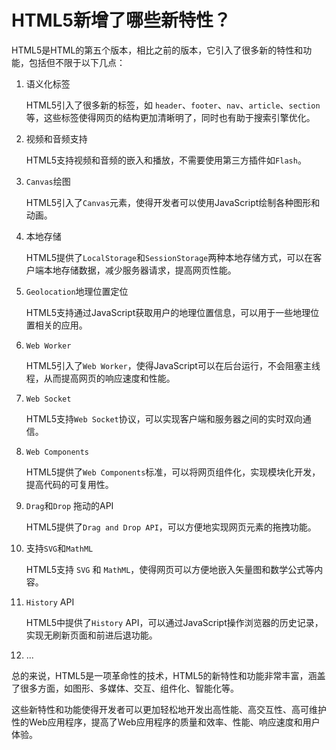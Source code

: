 # HTML5新增了哪些新特性？

HTML5是HTML的第五个版本，相比之前的版本，它引入了很多新的特性和功能，包括但不限于以下几点：

1. 语义化标签

    HTML5引入了很多新的标签，如 `header`、`footer`、`nav`、`article`、`section` 等，这些标签使得网页的结构更加清晰明了，同时也有助于搜索引擎优化。

2. 视频和音频支持

   HTML5支持视频和音频的嵌入和播放，不需要使用第三方插件如`Flash`。

3. `Canvas`绘图

   HTML5引入了`Canvas`元素，使得开发者可以使用JavaScript绘制各种图形和动画。

4. 本地存储

   HTML5提供了`LocalStorage`和`SessionStorage`两种本地存储方式，可以在客户端本地存储数据，减少服务器请求，提高网页性能。

5. `Geolocation`地理位置定位

   HTML5支持通过JavaScript获取用户的地理位置信息，可以用于一些地理位置相关的应用。

6. `Web Worker`

   HTML5引入了`Web Worker`，使得JavaScript可以在后台运行，不会阻塞主线程，从而提高网页的响应速度和性能。

7. `Web Socket`

   HTML5支持`Web Socket`协议，可以实现客户端和服务器之间的实时双向通信。

8. `Web Components`

   HTML5提供了`Web Components`标准，可以将网页组件化，实现模块化开发，提高代码的可复用性。

9. `Drag`和`Drop` 拖动的API

   HTML5提供了`Drag and Drop API`，可以方便地实现网页元素的拖拽功能。

10. 支持`SVG`和`MathML`

    HTML5支持 `SVG` 和 `MathML`，使得网页可以方便地嵌入矢量图和数学公式等内容。

11. `History` API

    HTML5中提供了`History` API，可以通过JavaScript操作浏览器的历史记录，实现无刷新页面和前进后退功能。

12. ...

总的来说，HTML5是一项革命性的技术，HTML5的新特性和功能非常丰富，涵盖了很多方面，如图形、多媒体、交互、组件化、智能化等。

这些新特性和功能使得开发者可以更加轻松地开发出高性能、高交互性、高可维护性的Web应用程序，提高了Web应用程序的质量和效率、性能、响应速度和用户体验。
